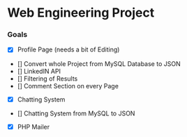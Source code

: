 # Web Engineering Project

### Goals

- [x] Profile Page	(needs a bit of Editing)
- [] Convert whole Project from MySQL Database to JSON
- [] LinkedIN API
- [] Filtering of Results
- [] Comment Section on every Page
- [x] Chatting System
- [] Chatting System from MySQL to JSON
- [x] PHP Mailer